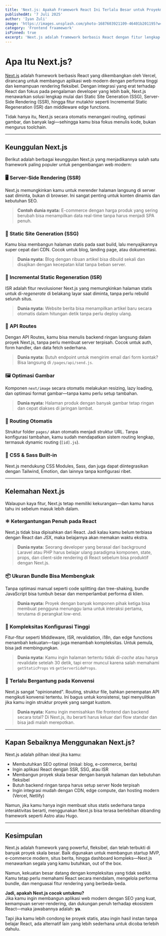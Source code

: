 ```yaml
---
title: 'Next.js: Apakah Framework React Ini Terlalu Besar untuk Proyekmu?'
publishedAt: '7 Juli 2025'
author: 'Iyan Zuli'
image: 'https://images.unsplash.com/photo-1687603921109-46401b201195?w=600&auto=format&fit=crop&q=60&ixlib=rb-4.1.0&ixid=M3wxMjA3fDB8MHxzZWFyY2h8NHx8cmVhY3QuanN8ZW58MHx8MHx8fDA%3D'
category: 'Frontend fraamework'
isPinned: true
excerpt: 'Next.js adalah framework berbasis React dengan fitur lengkap seperti SSR, SSG, dan ISR. Ideal untuk aplikasi web modern yang membutuhkan performa tinggi dan SEO yang optimal.'
---
```


# Apa Itu Next.js?

[Next.js](https://nextjs.org/) adalah framework berbasis React yang dikembangkan oleh Vercel, dirancang untuk membangun aplikasi web modern dengan performa tinggi dan kemampuan rendering fleksibel. Dengan integrasi yang erat terhadap React dan fokus pada pengalaman developer yang lebih baik, Next.js menawarkan solusi lengkap mulai dari Static Site Generation (SSG), Server-Side Rendering (SSR), hingga fitur mutakhir seperti Incremental Static Regeneration (ISR) dan middleware edge functions.

Tidak hanya itu, Next.js secara otomatis menangani routing, optimasi gambar, dan banyak lagi—sehingga kamu bisa fokus menulis kode, bukan mengurus toolchain.

---

## Keunggulan Next.js

Berikut adalah berbagai keunggulan Next.js yang menjadikannya salah satu framework paling populer untuk pengembangan web modern:

### 🖥 Server-Side Rendering (SSR)

Next.js memungkinkan kamu untuk merender halaman langsung di server saat diminta, bukan di browser. Ini sangat penting untuk konten dinamis dan kebutuhan SEO.

> **Contoh dunia nyata:** E-commerce dengan harga produk yang sering berubah bisa menampilkan data real-time tanpa harus menjadi SPA penuh.

### 🧱 Static Site Generation (SSG)

Kamu bisa membangun halaman statis pada saat build, lalu menyajikannya super cepat dari CDN. Cocok untuk blog, landing page, atau dokumentasi.

> **Dunia nyata:** Blog dengan ribuan artikel bisa dibuild sekali dan disajikan dengan kecepatan kilat tanpa beban server.

### 🔄 Incremental Static Regeneration (ISR)

ISR adalah fitur revolusioner Next.js yang memungkinkan halaman statis untuk di-*regenerate* di belakang layar saat diminta, tanpa perlu rebuild seluruh situs.

> **Dunia nyata:** Website berita bisa menampilkan artikel baru secara otomatis dalam hitungan detik tanpa perlu deploy ulang.

### 🔧 API Routes

Dengan API Routes, kamu bisa menulis backend ringan langsung dalam proyek Next.js, tanpa perlu membuat server terpisah. Cocok untuk auth, form handler, dan data fetch sederhana.

> **Dunia nyata:** Butuh endpoint untuk mengirim email dari form kontak? Bisa langsung di `/pages/api/send.js`.

### 🖼 Optimasi Gambar

Komponen `next/image` secara otomatis melakukan resizing, lazy loading, dan optimasi format gambar—tanpa kamu perlu setup tambahan.

> **Dunia nyata:** Halaman produk dengan banyak gambar tetap ringan dan cepat diakses di jaringan lambat.

### 📂 Routing Otomatis

Struktur folder `pages/` akan otomatis menjadi struktur URL. Tanpa konfigurasi tambahan, kamu sudah mendapatkan sistem routing lengkap, termasuk dynamic routing (`[id].js`).

### 🎨 CSS & Sass Built-in

Next.js mendukung CSS Modules, Sass, dan juga dapat diintegrasikan dengan Tailwind, Emotion, dan lainnya tanpa konfigurasi ribet.

---

## Kelemahan Next.js

Walaupun kaya fitur, Next.js tetap memiliki kekurangan—dan kamu harus tahu ini sebelum masuk lebih dalam.

### ⚛ Ketergantungan Penuh pada React

Next.js tidak bisa dipisahkan dari React. Jadi kalau kamu belum terbiasa dengan React dan JSX, maka belajarnya akan memakan waktu ekstra.

> **Dunia nyata:** Seorang developer yang berasal dari background Laravel atau PHP harus belajar ulang paradigma komponen, state, props, dan client-side rendering di React sebelum bisa produktif dengan Next.js.

### 📦 Ukuran Bundle Bisa Membengkak

Tanpa optimasi manual seperti code splitting dan tree-shaking, bundle JavaScript bisa tumbuh besar dan memperlambat performa di klien.

> **Dunia nyata:** Proyek dengan banyak komponen pihak ketiga bisa membuat pengguna menunggu lama untuk interaksi pertama, terutama di perangkat low-end.

### 🧩 Kompleksitas Konfigurasi Tinggi

Fitur-fitur seperti Middleware, ISR, revalidation, i18n, dan edge functions menambah kekuatan—tapi juga menambah kompleksitas. Untuk pemula, bisa jadi membingungkan.

> **Dunia nyata:** Kamu ingin halaman tertentu tidak di-*cache* atau hanya revalidate setelah 30 detik, tapi error muncul karena salah memahami `getStaticProps` vs `getServerSideProps`.

### 🚧 Terlalu Bergantung pada Konvensi

Next.js sangat "opinionated". Routing, struktur file, bahkan penempatan API mengikuti konvensi tertentu. Ini bagus untuk konsistensi, tapi menyulitkan jika kamu ingin struktur proyek yang sangat kustom.

> **Dunia nyata:** Kamu ingin memisahkan file frontend dan backend secara total? Di Next.js, itu berarti harus keluar dari flow standar dan bisa jadi malah merepotkan.

---

## Kapan Sebaiknya Menggunakan Next.js?

Next.js adalah pilihan ideal jika kamu:

- Membutuhkan SEO optimal (misal: blog, e-commerce, berita)
- Ingin aplikasi React dengan SSR, SSG, atau ISR
- Membangun proyek skala besar dengan banyak halaman dan kebutuhan fleksibel
- Butuh backend ringan tanpa harus setup server Node terpisah
- Ingin integrasi mudah dengan CDN, edge compute, dan hosting modern (Vercel, Netlify)

Namun, jika kamu hanya ingin membuat situs statis sederhana tanpa interaktivitas berarti, menggunakan Next.js bisa terasa berlebihan dibanding framework seperti Astro atau Hugo.

---

## Kesimpulan

Next.js adalah framework yang powerful, fleksibel, dan telah terbukti di banyak proyek skala besar. Baik digunakan untuk membangun startup MVP, e-commerce modern, situs berita, hingga dashboard kompleks—Next.js menawarkan segala yang kamu butuhkan, out of the box.

Namun, kekuatan besar datang dengan kompleksitas yang tidak sedikit. Kamu tetap perlu memahami React secara mendalam, mengelola performa bundle, dan menguasai fitur rendering yang berbeda-beda.

**Jadi, apakah Next.js cocok untukmu?**  
Jika kamu ingin membangun aplikasi web modern dengan SEO yang kuat, kemampuan server-rendering, dan dukungan penuh terhadap ekosistem React—maka jawabannya adalah: **ya**.

Tapi jika kamu lebih condong ke proyek statis, atau ingin hasil instan tanpa belajar React, ada alternatif lain yang lebih sederhana untuk dicoba terlebih dahulu.
